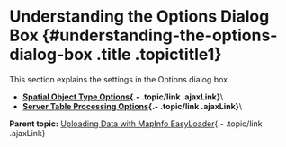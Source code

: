 Understanding the Options Dialog Box {#understanding-the-options-dialog-box .title .topictitle1}
====================================

<div class="body conbody">

This section explains the settings in the Options dialog box.

</div>

<div class="related-links" functx="http://www.functx.com">

<div class="related-links-title">

</div>

-   **[Spatial Object Type Options](contents/../contents/spatialobjectypeoptions.html){.- .topic/link .ajaxLink}**\
-   **[Server Table Processing Options](contents/../contents/servertableprocessingoptions.html){.- .topic/link .ajaxLink}**\

<div class="familylinks">

<div class="parentlink">

**Parent topic:** [Uploading Data with MapInfo EasyLoader](contents/../contents/chapterintro.html){.- .topic/link .ajaxLink}

</div>

</div>

</div>
